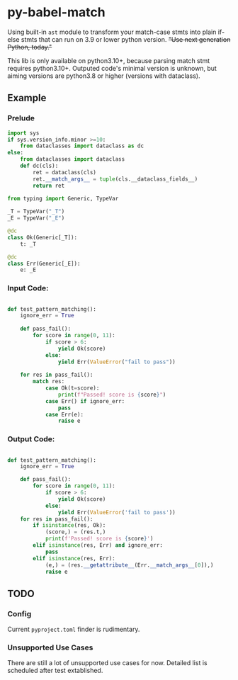 # py-babel-match

Using built-in `ast` module to transform your match-case stmts into plain if-else stmts that can run on 3.9 or lower python version. ~~"Use next generation Python, today."~~

This lib is only available on python3.10+, because parsing match stmt requires python3.10+. Outputed code's minimal version is unknown, but aiming versions are python3.8 or higher (versions with dataclass).

## Example


### Prelude

~~~python
import sys
if sys.version_info.minor >=10:
    from dataclasses import dataclass as dc
else:
    from dataclasses import dataclass
    def dc(cls):
        ret = dataclass(cls)
        ret.__match_args__ = tuple(cls.__dataclass_fields__)
        return ret
    
from typing import Generic, TypeVar

_T = TypeVar("_T")
_E = TypeVar("_E")

@dc
class Ok(Generic[_T]):
    t: _T

@dc
class Err(Generic[_E]):
    e: _E
~~~

### Input Code:

~~~python

def test_pattern_matching():
    ignore_err = True
    
    def pass_fail():
        for score in range(0, 11):
            if score > 6:
                yield Ok(score)
            else:
                yield Err(ValueError("fail to pass"))
    
    for res in pass_fail():
        match res:
            case Ok(t=score):
                print(f"Passed! score is {score}")
            case Err() if ignore_err:
                pass
            case Err(e):
                raise e

~~~

### Output Code:

~~~python

def test_pattern_matching():
    ignore_err = True

    def pass_fail():
        for score in range(0, 11):
            if score > 6:
                yield Ok(score)
            else:
                yield Err(ValueError('fail to pass'))
    for res in pass_fail():
        if isinstance(res, Ok):
            (score,) = (res.t,)
            print(f'Passed! score is {score}')
        elif isinstance(res, Err) and ignore_err:
            pass
        elif isinstance(res, Err):
            (e,) = (res.__getattribute__(Err.__match_args__[0]),)
            raise e
~~~

## TODO

### Config

Current `pyproject.toml` finder is rudimentary.

### Unsupported Use Cases

There are still a lot of unsupported use cases for now. Detailed list is scheduled after test extablished.

